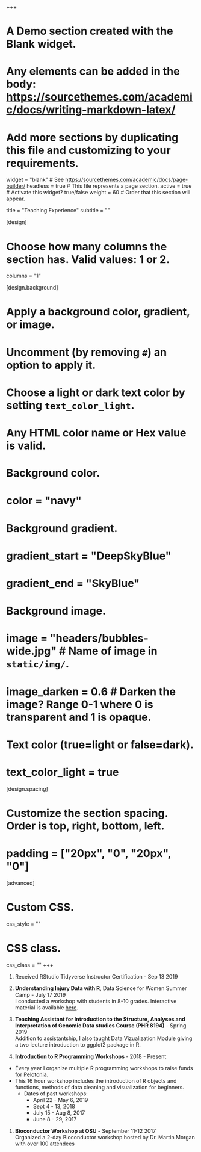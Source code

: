 +++
# A Demo section created with the Blank widget.
# Any elements can be added in the body: https://sourcethemes.com/academic/docs/writing-markdown-latex/
# Add more sections by duplicating this file and customizing to your requirements.

widget = "blank"  # See https://sourcethemes.com/academic/docs/page-builder/
headless = true  # This file represents a page section.
active = true  # Activate this widget? true/false
weight = 60  # Order that this section will appear.

title = "Teaching Experience"
subtitle = ""

[design]
  # Choose how many columns the section has. Valid values: 1 or 2.
  columns = "1"

[design.background]
  # Apply a background color, gradient, or image.
  #   Uncomment (by removing `#`) an option to apply it.
  #   Choose a light or dark text color by setting `text_color_light`.
  #   Any HTML color name or Hex value is valid.

  # Background color.
  # color = "navy"
  
  # Background gradient.
  # gradient_start = "DeepSkyBlue"
  # gradient_end = "SkyBlue"
  
  # Background image.
  # image = "headers/bubbles-wide.jpg"  # Name of image in `static/img/`.
  # image_darken = 0.6  # Darken the image? Range 0-1 where 0 is transparent and 1 is opaque.

  # Text color (true=light or false=dark).
  # text_color_light = true

[design.spacing]
  # Customize the section spacing. Order is top, right, bottom, left.
  # padding = ["20px", "0", "20px", "0"]

[advanced]
 # Custom CSS. 
 css_style = ""
 
 # CSS class.
 css_class = ""
+++

1. Received RStudio Tidyverse Instructor Certification - Sep 13 2019

1. **Understanding Injury Data with R**, Data Science for Women Summer Camp - July 17 2019   
I conducted a workshop with students in 8-10 grades. Interactive material is available [here](https://suchestoncampbell-lab.shinyapps.io/SummerCamp2019/).

1. **Teaching Assistant for Introduction to the Structure, Analyses and Interpretation of Genomic Data studies Course (PHR 8194)** - Spring 2019    
Addition to assistantship, I also taught Data Vizualization Module giving a two lecture introduction to ggplot2 package in R.    
    
1. **Introduction to R Programming Workshops** - 2018 - Present
  * Every year I organize multiple R programming workshops to raise funds for [Pelotonia](https://pelotonia.org/).
  * This 16 hour workshop includes the introduction of R objects and functions, methods of data cleaning and visualization for beginners.    
    * Dates of past workshops:
      + April 22 - May 6, 2019
      + Sept 4 - 13, 2018
      + July 15 - Aug 8, 2017
      + June 8 - 29, 2017      

1. **Bioconductor Workshop at OSU** - September 11-12 2017   
Organized a 2-day Bioconductor workshop hosted by Dr. Martin Morgan with over 100 attendees
